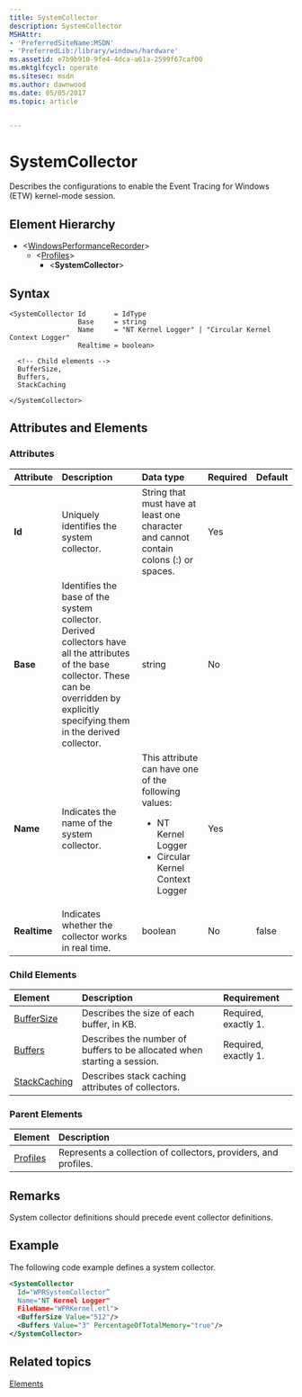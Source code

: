 ```yaml
---
title: SystemCollector
description: SystemCollector
MSHAttr:
- 'PreferredSiteName:MSDN'
- 'PreferredLib:/library/windows/hardware'
ms.assetid: e7b9b910-9fe4-4dca-a61a-2599f67caf00
ms.mktglfcycl: operate
ms.sitesec: msdn
ms.author: dawnwood
ms.date: 05/05/2017
ms.topic: article


---
```



# SystemCollector

Describes the configurations to enable the Event Tracing for Windows (ETW) kernel-mode session.


## Element Hierarchy

* \<[WindowsPerformanceRecorder](windowsperformancerecorder.md)\>
  * \<[Profiles](profiles.md)\>
    * \<**SystemCollector**\>


## Syntax

```
<SystemCollector Id       = IdType
                 Base     = string
                 Name     = "NT Kernel Logger" | "Circular Kernel Context Logger"
                 Realtime = boolean>

  <!-- Child elements -->
  BufferSize,
  Buffers,
  StackCaching

</SystemCollector>
```


## Attributes and Elements


### Attributes

| Attribute    | Description                                                                                                                                                                                    | Data type                                                                                                                         | Required | Default |
| :----------- | :--------------------------------------------------------------------------------------------------------------------------------------------------------------------------------------------- | :-------------------------------------------------------------------------------------------------------------------------------- | :------- | :------ |
| **Id**       | Uniquely identifies the system collector.                                                                                                                                                      | String that must have at least one character and cannot contain colons (:) or spaces.                                             | Yes      |         |
| **Base**     | Identifies the base of the system collector. Derived collectors have all the attributes of the base collector. These can be overridden by explicitly specifying them in the derived collector. | string                                                                                                                            | No       |         |
| **Name**     | Indicates the name of the system collector.                                                                                                                                                    | This attribute can have one of the following values: <ul> <li>NT Kernel Logger</li> <li>Circular Kernel Context Logger</li> </ul> | Yes      |         |
| **Realtime** | Indicates whether the collector works in real time.                                                                                                                                            | boolean                                                                                                                           | No       | false   |


### Child Elements

| Element                         | Description                                                              | Requirement          |
| :------------------------------ | :----------------------------------------------------------------------- | :------------------- |
| [BufferSize](buffersize.md)     | Describes the size of each buffer, in KB.                                | Required, exactly 1. |
| [Buffers](buffers.md)           | Describes the number of buffers to be allocated when starting a session. | Required, exactly 1. |
| [StackCaching](stackcaching.md) | Describes stack caching attributes of collectors.                        |                      |


### Parent Elements

| Element                 | Description                                                     |
| :---------------------- | :-------------------------------------------------------------- |
| [Profiles](profiles.md) | Represents a collection of collectors, providers, and profiles. |


## Remarks

System collector definitions should precede event collector definitions.


## Example

The following code example defines a system collector.

```xml
<SystemCollector
  Id="WPRSystemCollector”
  Name="NT Kernel Logger"
  FileName="WPRKernel.etl">
  <BufferSize Value="512"/>
  <Buffers Value="3" PercentageOfTotalMemory="true"/>
</SystemCollector>
```


## Related topics

[Elements](elements.md)

